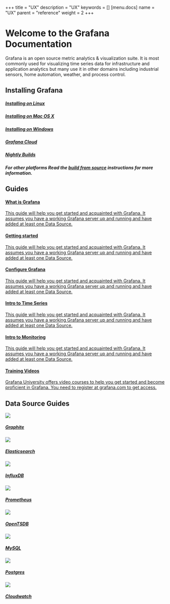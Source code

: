 +++
title = "UX"
description = "UX"
keywords = []
[menu.docs]
name = "UX"
parent = "reference"
weight = 2
+++

# Welcome to the Grafana Documentation

Grafana is an open source metric analytics & visualization suite. It is most commonly used for visualizing time series data for infrastructure and application analytics but many use it in other domains including industrial sensors, home automation, weather, and process control.

<h2>Installing Grafana</h2>
<div class="nav-cards">
    <a href="#" class="nav-cards__item nav-cards__item--install">
        <div class="nav-cards__icon fa fa-linux">
        </div>
        <h5>Installing on Linux</h5>
    </a>
    <a href="#" class="nav-cards__item nav-cards__item--install">
        <div class="nav-cards__icon fa fa-apple">
        </div>
        <h5>Installing on Mac OS X</h5>
    </a>
      <a href="#" class="nav-cards__item nav-cards__item--install">
        <div class="nav-cards__icon fa fa-windows">
        </div>
        <h5>Installing on Windows</h5>
    </a>
    <a href="#" class="nav-cards__item nav-cards__item--install">
        <div class="nav-cards__icon fa fa-cloud">
        </div>
        <h5>Grafana Cloud</h5>
    </a>
    <a href="#" class="nav-cards__item nav-cards__item--install">
        <div class="nav-cards__icon fa fa-moon-o">
        </div>
        <h5>Nightly Builds</h5>
    </a>
    <div class="nav-cards__item nav-cards__item--install">
        <h5>For other platforms Read the <a href="#">build from source</a> instructions for more information.</h5>
    </div>
</div>

<h2>Guides</h2>
<div class="nav-cards">
    <a href="#" class="nav-cards__item nav-cards__item--guide">
        <h4>What is Grafana</h4>
        <p>This guide will help you get started and acquainted with Grafana. It assumes you have a working Grafana server up and running and have added at least one Data Source.</p>
    </a>
    <a href="#" class="nav-cards__item nav-cards__item--guide">
        <h4>Getting started</h4>
        <p>This guide will help you get started and acquainted with Grafana. It assumes you have a working Grafana server up and running and have added at least one Data Source.</p>
    </a>
        <a href="#" class="nav-cards__item nav-cards__item--guide">
        <h4>Configure Grafana</h4>
        <p>This guide will help you get started and acquainted with Grafana. It assumes you have a working Grafana server up and running and have added at least one Data Source.</p>
    </a>
    <a href="#"class="nav-cards__item nav-cards__item--guide">
        <h4>Intro to Time Series</h4>
        <p>This guide will help you get started and acquainted with Grafana. It assumes you have a working Grafana server up and running and have added at least one Data Source.</p>
    </a>
    <a href="#" class="nav-cards__item nav-cards__item--guide">
        <h4>Intro to Monitoring</h4>
        <p>This guide will help you get started and acquainted with Grafana. It assumes you have a working Grafana server up and running and have added at least one Data Source.</p>
    </a>
    <a href="#" class="nav-cards__item nav-cards__item--guide">
        <h4>Training Videos</h4>
        <p>Grafana University offers video courses to help you get started and become proficient in Grafana. You need to register at grafana.com to get access.</p>
    </a>
</div>

<h2>Data Source Guides</h2>
<div class="nav-cards">
    <a href="#" class="nav-cards__item nav-cards__item--ds">
      <img src="/img/docs/logos/icon_graphite.svg" >
      <h5>Graphite</h5>
    </a>
    <a href="#" class="nav-cards__item nav-cards__item--ds">
      <img src="/img/docs/logos/icon_elasticsearch.svg" >
      <h5>Elasticsearch</h5>
    </a>
    <a href="#" class="nav-cards__item nav-cards__item--ds">
      <img src="/img/docs/logos/icon_influxdb.svg" >
      <h5>InfluxDB</h5>
    </a>
    <a href="#" class="nav-cards__item nav-cards__item--ds">
      <img src="/img/docs/logos/icon_prometheus.svg" >
      <h5>Prometheus</h5>
    </a>
    <a href="#" class="nav-cards__item nav-cards__item--ds">
      <img src="/img/docs/logos/icon_opentsdb.png" >
      <h5>OpenTSDB</h5>
    </a>
    <a href="#" class="nav-cards__item nav-cards__item--ds">
      <img src="/img/docs/logos/icon_mysql.png" >
      <h5>MySQL</h5>
    </a>
    <a href="#" class="nav-cards__item nav-cards__item--ds">
      <img src="/img/docs/logos/icon_postgres.svg" >
      <h5>Postgres</h5>
    </a>
    <a href="#" class="nav-cards__item  nav-cards__item--ds">
      <img src="/img/docs/logos/icon_cloudwatch.svg">
      <h5>Cloudwatch</h5>
    </a>
</div>
